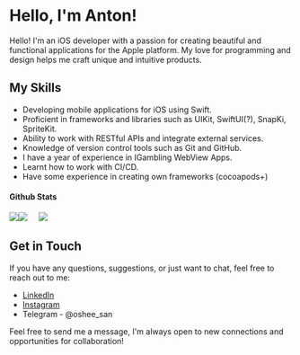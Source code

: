 # Hello, I'm Anton!

Hello! I'm an iOS developer with a passion for creating beautiful and functional applications for the Apple platform. My love for programming and design helps me craft unique and intuitive products.

## My Skills

- Developing mobile applications for iOS using Swift.
- Proficient in frameworks and libraries such as UIKit, SwiftUI(?), SnapKi, SpriteKit.
- Ability to work with RESTful APIs and integrate external services.
- Knowledge of version control tools such as Git and GitHub.
- I have a year of experience in IGambling WebView Apps.
- Learnt how to work with CI/CD.
- Have some experience in creating own frameworks (cocoapods+)

#### Github Stats

![](http://github-profile-summary-cards.vercel.app/api/cards/profile-details?username=osheesan&theme=2077)![](http://github-profile-summary-cards.vercel.app/api/cards/stats?username=osheesan&theme=2077)&nbsp;&nbsp;&nbsp;&nbsp;&nbsp;![](http://github-profile-summary-cards.vercel.app/api/cards/most-commit-language?username=osheesan&theme=2077)


## Get in Touch

If you have any questions, suggestions, or just want to chat, feel free to reach out to me:

- [LinkedIn](https://www.linkedin.com/in/anton-babko-386810265/)
- [Instagram](https://www.instagram.com/toshee__/)
- Telegram - @oshee_san

Feel free to send me a message, I'm always open to new connections and opportunities for collaboration!

